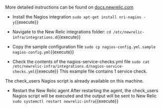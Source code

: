 More detailed instructions can be found on [docs.newrelic.com](https://docs.newrelic.com/docs/integrations/host-integrations/host-integrations-list/nagios-monitoring-integration)

* Install the Nagios integration
`sudo apt-get install nri-nagios -y`{{execute}}

* Navigate to the New Relic integrations folder:
`cd /etc/newrelic-infra/integrations.d`{{execute}}

* Copy the sample configuration file 
`sudo cp nagios-config.yml.sample nagios-config.yml`{{execute}}

* Check the contents of the nagios-service-checks.yml file
`sudo cat /etc/newrelic-infra/integrations.d/nagios-service-checks.yml`{{execute}}
This example file contains 1 service check.

The check_users Nagios script is already available on this machine. 

* Restart the New Relic agent
After restarting the agent, the check_users Nagios script will be executed and the output will be sent to New Relic
`sudo systemctl restart newrelic-infra`{{execute}}
